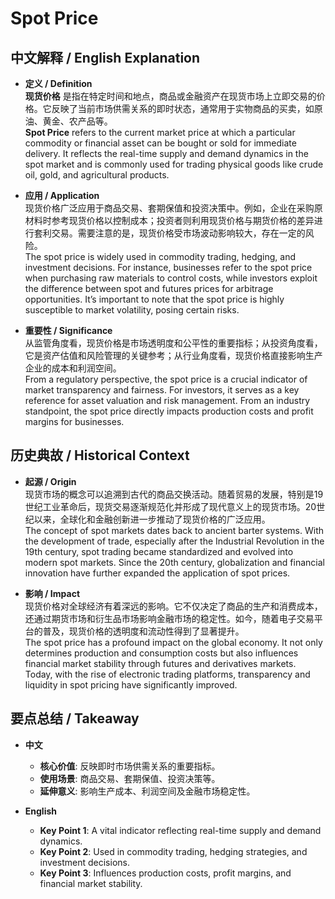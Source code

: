 # Spot Price

## 中文解释 / English Explanation

* **定义 / Definition**  
  **现货价格** 是指在特定时间和地点，商品或金融资产在现货市场上立即交易的价格。它反映了当前市场供需关系的即时状态，通常用于实物商品的买卖，如原油、黄金、农产品等。  
  **Spot Price** refers to the current market price at which a particular commodity or financial asset can be bought or sold for immediate delivery. It reflects the real-time supply and demand dynamics in the spot market and is commonly used for trading physical goods like crude oil, gold, and agricultural products.

* **应用 / Application**  
  现货价格广泛应用于商品交易、套期保值和投资决策中。例如，企业在采购原材料时参考现货价格以控制成本；投资者则利用现货价格与期货价格的差异进行套利交易。需要注意的是，现货价格受市场波动影响较大，存在一定的风险。  
  The spot price is widely used in commodity trading, hedging, and investment decisions. For instance, businesses refer to the spot price when purchasing raw materials to control costs, while investors exploit the difference between spot and futures prices for arbitrage opportunities. It’s important to note that the spot price is highly susceptible to market volatility, posing certain risks.

* **重要性 / Significance**  
  从监管角度看，现货价格是市场透明度和公平性的重要指标；从投资角度看，它是资产估值和风险管理的关键参考；从行业角度看，现货价格直接影响生产企业的成本和利润空间。  
  From a regulatory perspective, the spot price is a crucial indicator of market transparency and fairness. For investors, it serves as a key reference for asset valuation and risk management. From an industry standpoint, the spot price directly impacts production costs and profit margins for businesses.

## 历史典故 / Historical Context

* **起源 / Origin**  
  现货市场的概念可以追溯到古代的商品交换活动。随着贸易的发展，特别是19世纪工业革命后，现货交易逐渐规范化并形成了现代意义上的现货市场。20世纪以来，全球化和金融创新进一步推动了现货价格的广泛应用。  
  The concept of spot markets dates back to ancient barter systems. With the development of trade, especially after the Industrial Revolution in the 19th century, spot trading became standardized and evolved into modern spot markets. Since the 20th century, globalization and financial innovation have further expanded the application of spot prices.

* **影响 / Impact**  
  现货价格对全球经济有着深远的影响。它不仅决定了商品的生产和消费成本，还通过期货市场和衍生品市场影响金融市场的稳定性。如今，随着电子交易平台的普及，现货价格的透明度和流动性得到了显著提升。  
  The spot price has a profound impact on the global economy. It not only determines production and consumption costs but also influences financial market stability through futures and derivatives markets. Today, with the rise of electronic trading platforms, transparency and liquidity in spot pricing have significantly improved.

## 要点总结 / Takeaway

* **中文**  
  - **核心价值**: 反映即时市场供需关系的重要指标。  
  - **使用场景**: 商品交易、套期保值、投资决策等。  
  - **延伸意义**: 影响生产成本、利润空间及金融市场稳定性。

* **English**  
  - **Key Point 1**: A vital indicator reflecting real-time supply and demand dynamics.  
  - **Key Point 2**: Used in commodity trading, hedging strategies, and investment decisions.  
  - **Key Point 3**: Influences production costs, profit margins, and financial market stability.